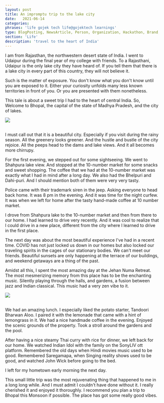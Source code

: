 ```yaml
---
layout: post
title: An impromptu trip to the lake city
date:   2021-06-14
categories:
phrases: 'life gojek tech life@gojektech learnings'
type: BlogPosting, NewsArticle, Person, Organization, Hackathon, Brand, Atlas, Guide, Failures, Learnings
section: 'Life'
description: 'travel to the heart of India'
---
```


I am from Rajasthan, the northwestern desert state of India. I went to Udaipur during the final year of my college with friends. To a Rajasthani, Udaipur is the only lake city they have heard of. If you tell them that there is a lake city in every part of this country, they will not believe it.

Such is the matter of exposure. You don't know what you don't know until you are exposed to it. Either your curiosity unfolds many less known territories in front of you. Or you are presented with them nonetheless.

This tale is about a sweet trip I had to the heart of central India. So, Welcome to Bhopal, the capital of the state of Madhya Pradesh, and the city of lakes.

<div style="text-align:left"><img src="lakecity.jpeg" /></div>

<br>

I must call out that it is a beautiful city. Especially if you visit during the rainy season. All the greenery looks greener. And the hustle and bustle of the city rejoice. All the peeps head to the dams and lake views. And it all becomes more chirrupy.

For the first evening, we stepped out for some sightseeing. We went to Shahpura lake view. And stopped at the 10-number market for some snacks and sweet shopping.
The coffee that we had at the 10-number market was exactly what I had in mind after a long day. We also had the Bhelpuri and Dahi-puri. And I should mention both of them were very very tasty.

Police came with their trademark siren in the jeep. Asking everyone to head back home. It was 8 pm in the evening. And it was time for the night curfew. It was when we left for home after the tasty hand-made coffee at 10 number market.

I drove from Shahpura lake to the 10-number market and then from there to our home. I had learned to drive very recently. And it was cool to realize that I could drive in a new place, different from the city where I learned to drive in the first place.

The next day was about the most beautiful experience I've had in a recent time. COVID has not just locked us down in our homes but also locked our traveling spirits in the cages of our stationary bodies. We can't meet our friends. Beautiful sunsets are only happening at the terrace of our buildings, and weekend getaways are a thing of the past.

Amidst all this, I spent the most amazing day at the Jehan Numa Retreat. The most mesmerizing memory from this place has to be the enchanting music. Silently playing through the halls, and gardens, a fusion between jazz and Indian classical. This music had a very zen vibe to it.


<div style="text-align:left"><img src="jehannuma.jpeg" /></div>

<br>

We had an amazing lunch. I especially liked the potato starter, Tandoori Bharwan Aloo. I paired it with the lemonade that came with a hint of lemongrass in it. We had a nice handmade coffee in the evening. Enjoyed the scenic grounds of the property. Took a stroll around the gardens and the pool.

After having a nice steamy Thai curry with rice for dinner, we left back for our home. We watched Indian Idol with the family on the SonyLIV ott platform. Remembered the old days when Hindi movies music used to be good. Remembered Saregamapa, when Singing reality shows used to be good, and watched John Wick before going to the bed.

I left for my hometown early morning the next day.

This small little trip was the most rejuvenating thing that happened to me in a long long while. And I must admit I couldn't have done without it. I really cherished it and enjoyed it thoroughly. I recommend you plan a trip to Bhopal this Monsoon if possible. The place has got some really good vibes.
